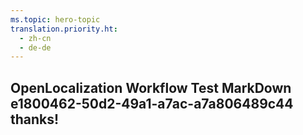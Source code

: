 ```yaml
---
ms.topic: hero-topic
translation.priority.ht: 
  - zh-cn
  - de-de
---
```

## OpenLocalization Workflow Test MarkDown e1800462-50d2-49a1-a7ac-a7a806489c44 thanks!

